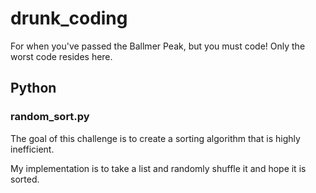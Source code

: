 # drunk_coding

For when you've passed the Ballmer Peak, but you must code! Only the worst code resides here.

## Python
### random_sort.py
The goal of this challenge is to create a sorting algorithm that is highly inefficient.

My implementation is to take a list and randomly shuffle it and hope it is sorted.